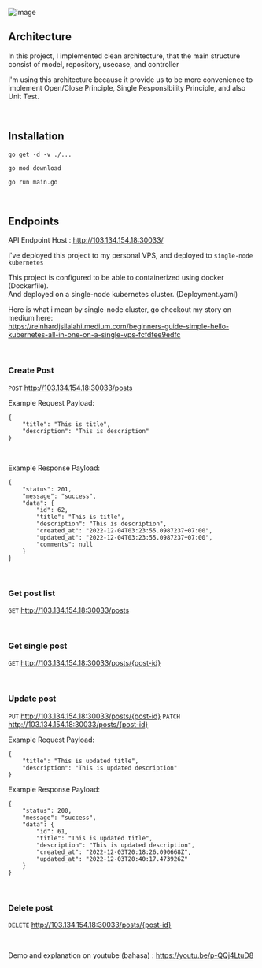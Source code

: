 ![image](https://user-images.githubusercontent.com/7758970/205461470-544322a0-3577-4bf8-980b-39b45762fd5e.png)


## Architecture

In this project, I implemented clean architecture, that the main structure consist of model, repository, usecase, and controller

I'm using this architecture because it provide us to be more convenience to implement Open/Close Principle, Single Responsibility Principle, and also Unit Test.

<br> 


## Installation
`go get -d -v ./...`

`go mod download`

`go run main.go`

<br>

## Endpoints

API Endpoint Host : http://103.134.154.18:30033/

I've deployed this project to my personal VPS, and deployed to `single-node kubernetes`

This project is configured to be able to containerized using docker (Dockerfile). <br> And deployed on a single-node kubernetes cluster. (Deployment.yaml)

Here is what i mean by single-node cluster, go checkout my story on medium here: <br>
https://reinhardjsilalahi.medium.com/beginners-guide-simple-hello-kubernetes-all-in-one-on-a-single-vps-fcfdfee9edfc

<br> 

### Create Post
`POST` http://103.134.154.18:30033/posts

Example Request Payload:
```
{
    "title": "This is title",
    "description": "This is description"
}
```

<br> 

Example Response Payload:
```
{
    "status": 201,
    "message": "success",
    "data": {
        "id": 62,
        "title": "This is title",
        "description": "This is description",
        "created_at": "2022-12-04T03:23:55.0987237+07:00",
        "updated_at": "2022-12-04T03:23:55.0987237+07:00",
        "comments": null
    }
}
```

<br>

### Get post list
`GET` http://103.134.154.18:30033/posts

<br>

### Get single post
`GET` http://103.134.154.18:30033/posts/{post-id}

<br> 

### Update post
`PUT` http://103.134.154.18:30033/posts/{post-id}
`PATCH` http://103.134.154.18:30033/posts/{post-id}

Example Request Payload:
```
{
    "title": "This is updated title",
    "description": "This is updated description"
}
```

Example Response Payload:
```
{
    "status": 200,
    "message": "success",
    "data": {
        "id": 61,
        "title": "This is updated title",
        "description": "This is updated description",
        "created_at": "2022-12-03T20:18:26.090668Z",
        "updated_at": "2022-12-03T20:40:17.473926Z"
    }
}
```

<br> 

### Delete post
`DELETE` http://103.134.154.18:30033/posts/{post-id}

<br>

Demo and explanation on youtube (bahasa) :
https://youtu.be/p-QQj4LtuD8
